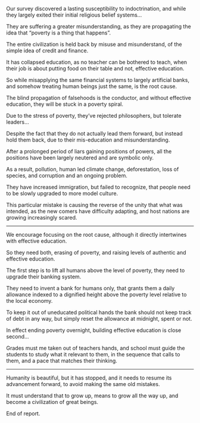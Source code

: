 Our survey discovered a lasting susceptibility to indoctrination,
and while they largely exited their initial religious belief systems…

They are suffering a greater misunderstanding,
as they are propagating the idea that “poverty is a thing that happens”.

The entire civilization is held back by misuse and misunderstand,
of the simple idea of credit and finance.

It has collapsed education, as no teacher can be bothered to teach,
when their job is about putting food on their table and not, effective education.

So while misapplying the same financial systems to largely artificial banks,
and somehow treating human beings just the same, is the root cause.

The blind propagation of falsehoods is the conductor,
and without effective education, they will be stuck in a poverty spiral.

Due to the stress of poverty, they’ve rejected philosophers,
but tolerate leaders…

Despite the fact that they do not actually lead them forward,
but instead hold them back, due to their mis-education and misunderstanding.

After a prolonged period of liars gaining positions of powers,
all the positions have been largely neutered and are symbolic only.

As a result, pollution, human led climate change, deforestation,
loss of species, and corruption and an ongoing problem.

They have increased immigration, but failed to recognize,
that people need to be slowly upgraded to more model culture.

This particular mistake is causing the reverse of the unity that what was intended,
as the new comers have difficulty adapting, and host nations are growing increasingly scared.

---

We encourage focusing on the root cause,
although it directly intertwines with effective education.

So they need both, erasing of poverty,
and raising levels of authentic and effective education.

The first step is to lift all humans above the level of poverty,
they need to upgrade their banking system.

They need to invent a bank for humans only,
that grants them a daily allowance indexed to a dignified height above the poverty level relative to the local economy.

To keep it out of uneducated political hands
the bank should not keep track of debt in any way, but simply reset the allowance at midnight, spent or not.

In effect ending poverty overnight,
building effective education is close second...

Grades must me taken out of teachers hands, and school must guide the students to study what it relevant to them,
in the sequence that calls to them, and a pace that matches their thinking.

---

Humanity is beautiful, but it has stopped,
and it needs to resume its advancement forward, to avoid making the same old mistakes.

It must understand that to grow up, means to grow all the way up,
and become a civilization of great beings.

End of report.
